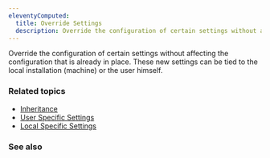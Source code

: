 ```yaml
---
eleventyComputed:
  title: Override Settings
  description: Override the configuration of certain settings without affecting the configuration that is already in place.
---
```

Override the configuration of certain settings without affecting the configuration that is already in place. These new settings can be tied to the local installation (machine) or the user himself.

### Related topics
* [Inheritance](/kb/remote-desktop-manager/knowledge-base/inheritance/)
* [User Specific Settings](/rdm/windows/commands/edit/batch/batch-edit/#edit-entries-user-specific-settings)
* [Local Specific Settings](/rdm/windows/commands/edit/batch/batch-edit/#edit-entries-local-specific-settings)

### See also
